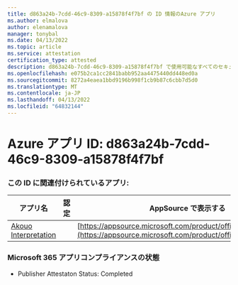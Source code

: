 ```yaml
---
title: d863a24b-7cdd-46c9-8309-a15878f4f7bf の ID 情報のAzure アプリ
ms.author: elmalova
author: elenamalova
manager: tonybal
ms.date: 04/13/2022
ms.topic: article
ms.service: attestation
certification_type: attested
description: d863a24b-7cdd-46c9-8309-a15878f4f7bf で使用可能なすべてのセキュリティとコンプライアンス情報。
ms.openlocfilehash: e075b2ca1cc2841babb952aa4475440dd448ed0a
ms.sourcegitcommit: 8272a4eaea1bbd9196b998f1cb9b87c6cbb7d5d0
ms.translationtype: MT
ms.contentlocale: ja-JP
ms.lasthandoff: 04/13/2022
ms.locfileid: "64832144"
---
```

# <a name="azure-app-id-d863a24b-7cdd-46c9-8309-a15878f4f7bf"></a>Azure アプリ ID: d863a24b-7cdd-46c9-8309-a15878f4f7bf


### <a name="apps-associated-with-this-id"></a>この ID に関連付けられているアプリ:
| **アプリ名** | **認定** | **AppSource で表示する** |
|--------------|---------------|-----------------------|
| [Akouo Interpretation](../forward/WA200003814.md) |  | [https://appsource.microsoft.com/product/office/WA200003814](https://appsource.microsoft.com/product/office/WA200003814) |

### <a name="microsoft-365-app-compliance-status"></a>Microsoft 365 アプリコンプライアンスの状態
- Publisher Attestaton Status: Completed
